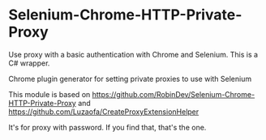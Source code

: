 # Selenium-Chrome-HTTP-Private-Proxy

Use proxy with a basic authentication with Chrome and Selenium. This is a C# wrapper.

Chrome plugin generator for setting private proxies to use with Selenium

This module is based on https://github.com/RobinDev/Selenium-Chrome-HTTP-Private-Proxy and https://github.com/Luzaofa/CreateProxyExtensionHelper

It's for proxy with password. If you find that, that's the one. 
